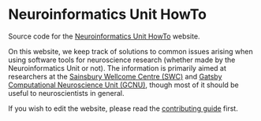 # Neuroinformatics Unit HowTo

Source code for the [Neuroinformatics Unit HowTo](https://howto.neuroinformatics.dev/) website.

On this website, we keep track of solutions to common issues arising when using software tools for neuroscience research (whether made by the Neuroinformatics Unit or not). The information is primarily aimed at researchers at the [Sainsbury Wellcome Centre (SWC)](https://www.sainsburywellcome.org/web/) and [Gatsby Computational Neuroscience Unit (GCNU)](https://www.ucl.ac.uk/gatsby/gatsby-computational-neuroscience-unit), though most of it should be useful to neuroscientists in general.

If you wish to edit the website, please read the [contributing guide](CONTRIBUTING.md) first.
